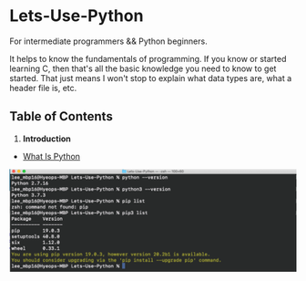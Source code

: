 # Lets-Use-Python
For intermediate programmers &amp;&amp; Python beginners.

It helps to know the fundamentals of programming. If you know or started learning C, then that's all the basic knowledge you need to know to get started. That just means I won't stop to explain what data types are, what a header file is, etc.

## Table of Contents

1. **Introduction**
  - [What Is Python](Introduction/What_Is_Python.md)


![](Images/start1.png)
